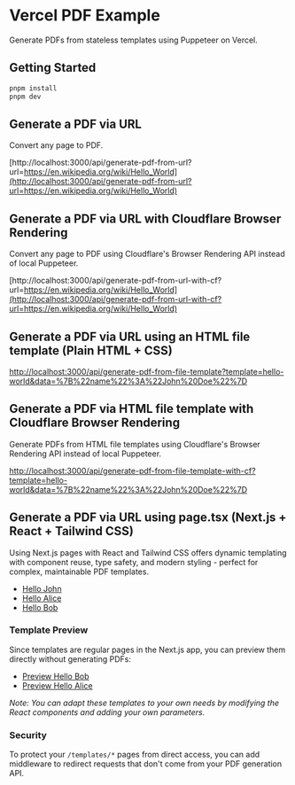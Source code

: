 # Vercel PDF Example

Generate PDFs from stateless templates using Puppeteer on Vercel.

## Getting Started

```bash
pnpm install
pnpm dev
```

## Generate a PDF via URL

Convert any page to PDF.

[http://localhost:3000/api/generate-pdf-from-url?url=https://en.wikipedia.org/wiki/Hello_World](http://localhost:3000/api/generate-pdf-from-url?url=https://en.wikipedia.org/wiki/Hello_World)

## Generate a PDF via URL with Cloudflare Browser Rendering

Convert any page to PDF using Cloudflare's Browser Rendering API instead of local Puppeteer.

[http://localhost:3000/api/generate-pdf-from-url-with-cf?url=https://en.wikipedia.org/wiki/Hello_World](http://localhost:3000/api/generate-pdf-from-url-with-cf?url=https://en.wikipedia.org/wiki/Hello_World)

## Generate a PDF via URL using an HTML file template (Plain HTML + CSS)

[http://localhost:3000/api/generate-pdf-from-file-template?template=hello-world&data=%7B%22name%22%3A%22John%20Doe%22%7D](http://localhost:3000/api/generate-pdf-from-file-template?template=hello-world&data=%7B%22name%22%3A%22John%20Doe%22%7D)

## Generate a PDF via HTML file template with Cloudflare Browser Rendering

Generate PDFs from HTML file templates using Cloudflare's Browser Rendering API instead of local Puppeteer.

[http://localhost:3000/api/generate-pdf-from-file-template-with-cf?template=hello-world&data=%7B%22name%22%3A%22John%20Doe%22%7D](http://localhost:3000/api/generate-pdf-from-file-template-with-cf?template=hello-world&data=%7B%22name%22%3A%22John%20Doe%22%7D)

## Generate a PDF via URL using page.tsx (Next.js + React + Tailwind CSS)

Using Next.js pages with React and Tailwind CSS offers dynamic templating with component reuse, type safety, and modern styling - perfect for complex, maintainable PDF templates.

- [Hello John](http://localhost:3000/api/generate-pdf-from-url?url=http://localhost:3000/templates/hello-world?name=John)
- [Hello Alice](http://localhost:3000/api/generate-pdf-from-url?url=http://localhost:3000/templates/hello-world?name=Alice)
- [Hello Bob](http://localhost:3000/api/generate-pdf-from-url?url=http://localhost:3000/templates/hello-world?name=Bob)

### Template Preview

Since templates are regular pages in the Next.js app, you can preview them directly without generating PDFs:

- [Preview Hello Bob](http://localhost:3000/templates/hello-world?name=Bob)
- [Preview Hello Alice](http://localhost:3000/templates/hello-world?name=Alice)

_Note: You can adapt these templates to your own needs by modifying the React components and adding your own parameters._

### Security

To protect your `/templates/*` pages from direct access, you can add middleware to redirect requests that don't come from your PDF generation API.
